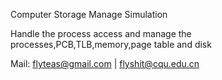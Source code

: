 
Computer Storage Manage Simulation

Handle the process access and manage the processes,PCB,TLB,memory,page table and disk

Mail: flyteas@gmail.com | flyshit@cqu.edu.cn